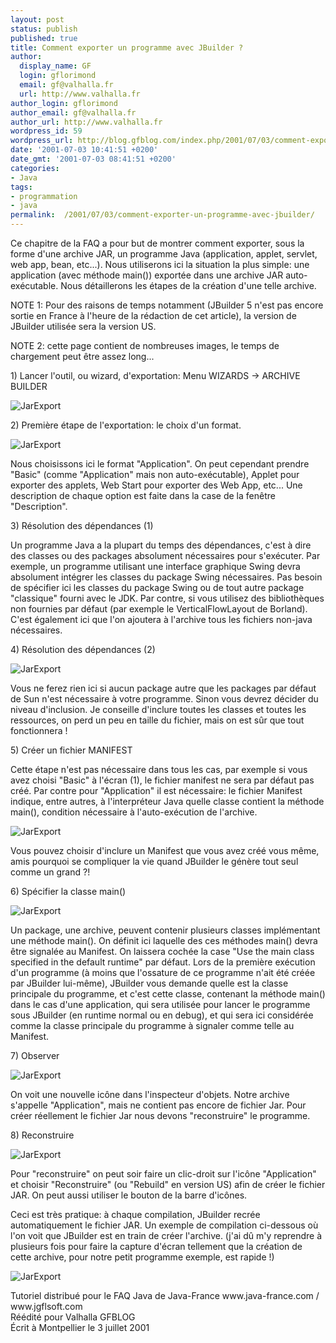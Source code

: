 ```yaml
---
layout: post
status: publish
published: true
title: Comment exporter un programme avec JBuilder ?
author:
  display_name: GF
  login: gflorimond
  email: gf@valhalla.fr
  url: http://www.valhalla.fr
author_login: gflorimond
author_email: gf@valhalla.fr
author_url: http://www.valhalla.fr
wordpress_id: 59
wordpress_url: http://blog.gfblog.com/index.php/2001/07/03/comment-exporter-un-programme-avec-jbuilder/
date: '2001-07-03 10:41:51 +0200'
date_gmt: '2001-07-03 08:41:51 +0200'
categories:
- Java
tags:
- programmation
- java
permalink:  /2001/07/03/comment-exporter-un-programme-avec-jbuilder/
---
```

<p>Ce chapitre de la FAQ a pour but de montrer comment exporter, sous la forme d'une archive JAR, un programme Java (application, applet, servlet, web app, bean, etc...). Nous utiliserons ici la situation la plus simple: une application (avec m&eacute;thode main()) export&eacute;e dans une archive JAR auto-ex&eacute;cutable. Nous d&eacute;taillerons les &eacute;tapes de la cr&eacute;ation d'une telle archive.</p>
<p>NOTE 1: Pour des raisons de temps notamment (JBuilder 5 n'est pas encore sortie en France   &agrave; l'heure de la r&eacute;daction de cet article), la version de JBuilder utilis&eacute;e sera la version US.</p>
<p>NOTE 2: cette page contient de nombreuses images, le temps de chargement peut &ecirc;tre assez long...</p>
<p>1) Lancer l'outil, ou wizard, d'exportation: Menu WIZARDS -&gt; ARCHIVE BUILDER</p>
<p><img alt="JarExport" src="./ressources/java/old/faq/jbuilder_jar/jar1.jpg" /></p>
<p>2) Premi&egrave;re &eacute;tape de l'exportation: le choix d'un format.</p>
<p><img alt="JarExport" src="./ressources/java/old/faq/jbuilder_jar/jar2.jpg" /></p>
<p>Nous choisissons ici le format &quot;Application&quot;. On peut cependant prendre &quot;Basic&quot; (comme &quot;Application&quot; mais non auto-ex&eacute;cutable), Applet pour exporter des applets, Web Start pour exporter des Web App, etc... Une description de chaque option est faite dans la case de la fen&ecirc;tre &quot;Description&quot;.</p>
<p>3) R&eacute;solution des d&eacute;pendances (1)</p>
<p>Un programme Java a la plupart du temps des d&eacute;pendances, c'est &agrave; dire des classes ou des packages absolument n&eacute;cessaires pour s'ex&eacute;cuter. Par exemple, un programme utilisant une interface graphique Swing devra absolument int&eacute;grer les classes du package Swing n&eacute;cessaires. Pas besoin de sp&eacute;cifier ici les classes du package Swing ou de tout autre package &quot;classique&quot; fourni avec le JDK. Par contre, si vous utilisez des biblioth&egrave;ques non fournies par d&eacute;faut (par exemple le VerticalFlowLayout de Borland). C'est &eacute;galement ici que l'on ajoutera &agrave; l'archive tous les fichiers non-java n&eacute;cessaires.</p>
<p>4) R&eacute;solution des d&eacute;pendances (2) </p>
<p><img alt="JarExport" src="./ressources/java/old/faq/jbuilder_jar/jar3.jpg" /></p>
<p>Vous ne ferez rien ici si aucun package autre que les packages par d&eacute;faut de Sun n'est n&eacute;cessaire &agrave; votre programme. Sinon vous devrez d&eacute;cider du niveau d'inclusion. Je conseille d'inclure toutes les classes et toutes les ressources, on perd un peu en taille du fichier, mais on est s&ucirc;r que tout fonctionnera !</p>
<p>5) Cr&eacute;er un fichier MANIFEST</p>
<p>Cette &eacute;tape n'est pas n&eacute;cessaire dans tous les cas, par exemple si vous avez choisi &quot;Basic&quot; &agrave; l'&eacute;cran (1), le fichier manifest ne sera par d&eacute;faut pas cr&eacute;&eacute;. Par contre pour &quot;Application&quot; il est n&eacute;cessaire: le fichier Manifest indique, entre autres, &agrave; l'interpr&eacute;teur Java quelle classe contient la m&eacute;thode main(), condition n&eacute;cessaire &agrave; l'auto-ex&eacute;cution de l'archive.</p>
<p><img alt="JarExport" src="./ressources/java/old/faq/jbuilder_jar/jar4.jpg" /></p>
<p>Vous pouvez choisir d'inclure un Manifest que vous avez cr&eacute;&eacute; vous m&ecirc;me, amis pourquoi se compliquer la vie quand JBuilder le g&eacute;n&egrave;re tout seul comme un grand ?!</p>
<p>6) Sp&eacute;cifier la classe main()</p>
<p><img alt="JarExport" src="./ressources/java/old/faq/jbuilder_jar/jar5.jpg" /></p>
<p>Un package, une archive, peuvent contenir plusieurs classes impl&eacute;mentant une m&eacute;thode main(). On d&eacute;finit ici laquelle des ces m&eacute;thodes main() devra &ecirc;tre signal&eacute;e au Manifest. On laissera coch&eacute;e la case &quot;Use the main class specified in the default runtime&quot; par d&eacute;faut. Lors de la premi&egrave;re ex&eacute;cution d'un programme (&agrave; moins que l'ossature de ce programme n'ait &eacute;t&eacute; cr&eacute;&eacute;e par JBuilder lui-m&ecirc;me), JBuilder vous demande quelle est la classe principale du programme, et c'est cette classe, contenant la m&eacute;thode main() dans le cas d'une application, qui sera utilis&eacute;e pour lancer le programme sous JBuilder (en runtime normal ou en debug), et qui sera ici consid&eacute;r&eacute;e comme la classe principale du programme &agrave; signaler comme telle au Manifest.</p>
<p>7) Observer</p>
<p><img alt="JarExport" src="./ressources/java/old/faq/jbuilder_jar/jar6.jpg" /></p>
<p>On voit une nouvelle ic&ocirc;ne dans l'inspecteur d'objets. Notre archive s'appelle &quot;Application&quot;, mais ne contient pas encore de fichier Jar. Pour cr&eacute;er r&eacute;ellement le fichier Jar nous devons &quot;reconstruire&quot; le programme.</p>
<p>8) Reconstruire</p>
<p><img alt="JarExport" src="./ressources/java/old/faq/jbuilder_jar/jar7.jpg" /></p>
<p>Pour &quot;reconstruire&quot; on peut soir faire un clic-droit sur l'ic&ocirc;ne &quot;Application&quot; et choisir &quot;Reconstruire&quot; (ou &quot;Rebuild&quot; en version US) afin de cr&eacute;er le fichier JAR. On peut aussi utiliser le bouton de la barre d'ic&ocirc;nes.</p>
<p>Ceci est tr&egrave;s pratique: &agrave; chaque compilation, JBuilder recr&eacute;e automatiquement le fichier JAR. Un exemple de compilation ci-dessous o&ugrave; l'on voit que JBuilder est en train de cr&eacute;er l'archive. (j'ai d&ucirc; m'y reprendre &agrave; plusieurs fois pour faire la capture d'&eacute;cran tellement que la cr&eacute;ation de cette archive, pour notre petit programme exemple, est rapide !)</p>
<p><img alt="JarExport" src="./ressources/java/old/faq/jbuilder_jar/jar9.jpg" /></p>
<p>Tutoriel distribu&eacute; pour le FAQ Java de Java-France www.java-france.com / www.jgflsoft.com<br />
  R&eacute;&eacute;dit&eacute; pour Valhalla GFBLOG <br />
  &Eacute;crit &agrave; Montpellier le 3 juillet 2001</p>
